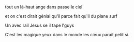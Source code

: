 tout un là-haut ange dans passe le ciel

et on c'est dirait génial qu'il parce fait qu'il du plane surf 


Un avec rail Jesus se il tape l'guys

C'est les magique yeux dans le monde les cieux parait petit si.